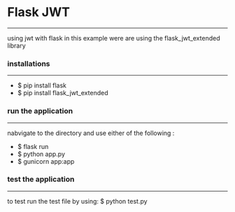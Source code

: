 # Flask JWT
---------------
using jwt with flask
in this example were are using the flask_jwt_extended library

### installations
-----------------------
- $ pip install flask
- $ pip install flask_jwt_extended

### run the application
-----------------------
nabvigate to the directory and use either of the following :
- $ flask run
- $ python app.py
- $ gunicorn app:app

### test the application
-----------------------
to test run the test file by using:
 $ python test.py
